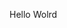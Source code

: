 Hello Wolrd















































































































































































































































































































































































































































































































































































































































































































































































































































































































































































































































































































































































































































































































































































































































































































































































































































































































































































































































































































































































































































































































































































































































































































































































































































































































































